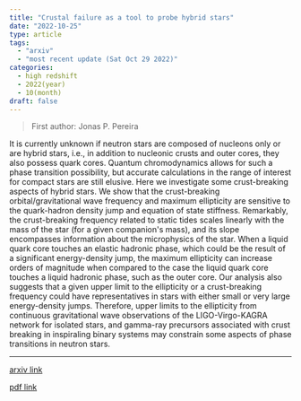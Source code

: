 ```yaml
---
title: "Crustal failure as a tool to probe hybrid stars"
date: "2022-10-25"
type: article
tags:
  - "arxiv"
  - "most recent update (Sat Oct 29 2022)"
categories:
  - high redshift
  - 2022(year)
  - 10(month)
draft: false
---
```


> First author: Jonas P. Pereira

 It is currently unknown if neutron stars are composed of nucleons only or are
hybrid stars, i.e., in addition to nucleonic crusts and outer cores, they also
possess quark cores. Quantum chromodynamics allows for such a phase transition
possibility, but accurate calculations in the range of interest for compact
stars are still elusive. Here we investigate some crust-breaking aspects of
hybrid stars. We show that the crust-breaking orbital/gravitational wave
frequency and maximum ellipticity are sensitive to the quark-hadron density
jump and equation of state stiffness. Remarkably, the crust-breaking frequency
related to static tides scales linearly with the mass of the star (for a given
companion's mass), and its slope encompasses information about the microphysics
of the star. When a liquid quark core touches an elastic hadronic phase, which
could be the result of a significant energy-density jump, the maximum
ellipticity can increase orders of magnitude when compared to the case the
liquid quark core touches a liquid hadronic phase, such as the outer core. Our
analysis also suggests that a given upper limit to the ellipticity or a
crust-breaking frequency could have representatives in stars with either small
or very large energy-density jumps. Therefore, upper limits to the ellipticity
from continuous gravitational wave observations of the LIGO-Virgo-KAGRA network
for isolated stars, and gamma-ray precursors associated with crust breaking in
inspiraling binary systems may constrain some aspects of phase transitions in
neutron stars.

---
[arxiv link](http://arxiv.org/abs/2210.14048v1)

[pdf link](http://arxiv.org/pdf/2210.14048v1)